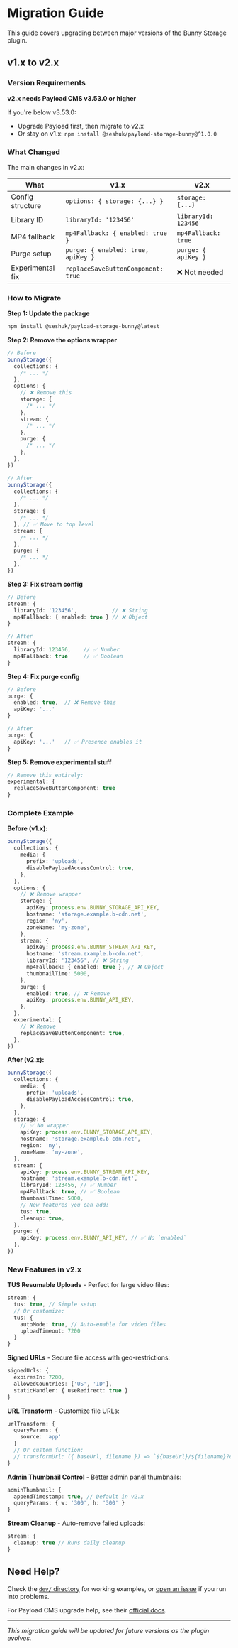 # Migration Guide

This guide covers upgrading between major versions of the Bunny Storage plugin.

## v1.x to v2.x

### Version Requirements

**v2.x needs Payload CMS v3.53.0 or higher**

If you're below v3.53.0:

- Upgrade Payload first, then migrate to v2.x
- Or stay on v1.x: `npm install @seshuk/payload-storage-bunny@^1.0.0`

### What Changed

The main changes in v2.x:

| What             | v1.x                               | v2.x                |
| ---------------- | ---------------------------------- | ------------------- |
| Config structure | `options: { storage: {...} }`      | `storage: {...}`    |
| Library ID       | `libraryId: '123456'`              | `libraryId: 123456` |
| MP4 fallback     | `mp4Fallback: { enabled: true }`   | `mp4Fallback: true` |
| Purge setup      | `purge: { enabled: true, apiKey }` | `purge: { apiKey }` |
| Experimental fix | `replaceSaveButtonComponent: true` | ❌ Not needed       |

### How to Migrate

**Step 1: Update the package**

```bash
npm install @seshuk/payload-storage-bunny@latest
```

**Step 2: Remove the options wrapper**

```typescript
// Before
bunnyStorage({
  collections: {
    /* ... */
  },
  options: {
    // ❌ Remove this
    storage: {
      /* ... */
    },
    stream: {
      /* ... */
    },
    purge: {
      /* ... */
    },
  },
})

// After
bunnyStorage({
  collections: {
    /* ... */
  },
  storage: {
    /* ... */
  }, // ✅ Move to top level
  stream: {
    /* ... */
  },
  purge: {
    /* ... */
  },
})
```

**Step 3: Fix stream config**

```typescript
// Before
stream: {
  libraryId: '123456',           // ❌ String
  mp4Fallback: { enabled: true } // ❌ Object
}

// After
stream: {
  libraryId: 123456,    // ✅ Number
  mp4Fallback: true     // ✅ Boolean
}
```

**Step 4: Fix purge config**

```typescript
// Before
purge: {
  enabled: true,  // ❌ Remove this
  apiKey: '...'
}

// After
purge: {
  apiKey: '...'   // ✅ Presence enables it
}
```

**Step 5: Remove experimental stuff**

```typescript
// Remove this entirely:
experimental: {
  replaceSaveButtonComponent: true
}
```

### Complete Example

**Before (v1.x):**

```typescript
bunnyStorage({
  collections: {
    media: {
      prefix: 'uploads',
      disablePayloadAccessControl: true,
    },
  },
  options: {
    // ❌ Remove wrapper
    storage: {
      apiKey: process.env.BUNNY_STORAGE_API_KEY,
      hostname: 'storage.example.b-cdn.net',
      region: 'ny',
      zoneName: 'my-zone',
    },
    stream: {
      apiKey: process.env.BUNNY_STREAM_API_KEY,
      hostname: 'stream.example.b-cdn.net',
      libraryId: '123456', // ❌ String
      mp4Fallback: { enabled: true }, // ❌ Object
      thumbnailTime: 5000,
    },
    purge: {
      enabled: true, // ❌ Remove
      apiKey: process.env.BUNNY_API_KEY,
    },
  },
  experimental: {
    // ❌ Remove
    replaceSaveButtonComponent: true,
  },
})
```

**After (v2.x):**

```typescript
bunnyStorage({
  collections: {
    media: {
      prefix: 'uploads',
      disablePayloadAccessControl: true,
    },
  },
  storage: {
    // ✅ No wrapper
    apiKey: process.env.BUNNY_STORAGE_API_KEY,
    hostname: 'storage.example.b-cdn.net',
    region: 'ny',
    zoneName: 'my-zone',
  },
  stream: {
    apiKey: process.env.BUNNY_STREAM_API_KEY,
    hostname: 'stream.example.b-cdn.net',
    libraryId: 123456, // ✅ Number
    mp4Fallback: true, // ✅ Boolean
    thumbnailTime: 5000,
    // New features you can add:
    tus: true,
    cleanup: true,
  },
  purge: {
    apiKey: process.env.BUNNY_API_KEY, // ✅ No `enabled`
  },
})
```

### New Features in v2.x

**TUS Resumable Uploads** - Perfect for large video files:

```typescript
stream: {
  tus: true, // Simple setup
  // Or customize:
  tus: {
    autoMode: true, // Auto-enable for video files
    uploadTimeout: 7200
  }
}
```

**Signed URLs** - Secure file access with geo-restrictions:

```typescript
signedUrls: {
  expiresIn: 7200,
  allowedCountries: ['US', 'ID'],
  staticHandler: { useRedirect: true }
}
```

**URL Transform** - Customize file URLs:

```typescript
urlTransform: {
  queryParams: {
    source: 'app'
  }
  // Or custom function:
  // transformUrl: ({ baseUrl, filename }) => `${baseUrl}/${filename}?custom`
}
```

**Admin Thumbnail Control** - Better admin panel thumbnails:

```typescript
adminThumbnail: {
  appendTimestamp: true, // Default in v2.x
  queryParams: { w: '300', h: '300' }
}
```

**Stream Cleanup** - Auto-remove failed uploads:

```typescript
stream: {
  cleanup: true // Runs daily cleanup
}
```

## Need Help?

Check the [`dev/` directory](../dev/) for working examples, or [open an issue](https://github.com/maximseshuk/payload-storage-bunny/issues) if you run into problems.

For Payload CMS upgrade help, see their [official docs](https://payloadcms.com/docs).

---

_This migration guide will be updated for future versions as the plugin evolves._
